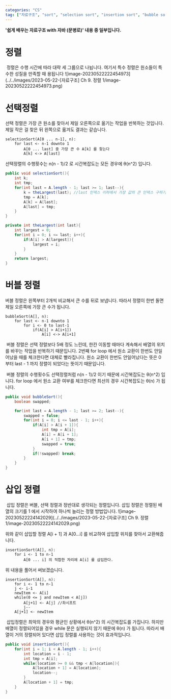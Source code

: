 ```yaml
---
categories: "CS"
tag: ["자료구조", "sort", "selection sort", "insertion sort", "bubble sort"]
---
```


<div class="notice--danger">
    <b>'쉽게 배우는 자료구조 with 자바 (문병로)' 내용 중 일부입니다.</b>
</div>

# 정렬

​	정렬은 수행 시간에 따라 대략 세 그룹으로 나뉩니다. 여기서 특수 정렬은 원소들이 특수한 성질을 만족할 때 용됩니다
![image-20230522222454973](../../images/2023-05-22-[자료구조] Ch 9. 정렬 1/image-20230522222454973.png)



# 선택정렬

선택 정렬은 가장 큰 원소를 찾아서 제일 오른쪽으로 옮기는 작업을 반복하는 것입니다. 제일 작은 걸 찾은 뒤 왼쪽으로 옮겨도 결과는 같습니다.

```
selectionSort(A[0 ... n-1], n):
	for last <- n-1 downto 1
		A[0 ... last] 중 가장 큰 수 A[k] 를 찾는다
		A[k] <-> A[last]
```

선택정렬의 수행횟수는 n(n - 1)/2 로 시간복잡도는 모든 경우에 θ(n^2) 입니다.

```java
public void selectionSort(){
    int k;
    int tmp;
    for(int last = A.length - 1; last >= 1; last--){
        k = theLargest(last); //last 인덱스 이하에서 가장 값의 큰 인덱스 구하기
        tmp = A[k];
        A[k] = A[last];
        A[last] = tmp;
    }
}

private int theLargest(int last){
    int largest = 0;
    for(int i = 0; i <= last; i++){
        if(A[i] > A[largest]){
            largest = i;
        }
    }
    return largest;
}
```



# 버블 정렬

버블 정렬은 왼쪽부터 2개씩 비교해서 큰 수를 뒤로 보냅니다. 따라서 정렬이 한번 돌면 제일 오른쪽에 가장 큰 수가 됩니다. 

```
bubbleSort(A[], n):
	for last <- n-1 downto 1
		for i <- 0 to last-1
			if(A[i] > A[i+1])
				A[i] <-> A[i+1] 
```

​	버블 정렬은 선택 정렬보다 5배 정도 느린데, 한칸 이동할 때마다 계속해서 배열의 위치를 바꾸는 작업을 반복하기 때문입니다. 2번째 for loop 에서 원소 교환이 한번도 안일어났을 때를 체크한다면 대체로 빨라집니다. 원소 교환이 한번도 안일어났다는 뜻은 0 부터 last - 1 까지 정렬이 되었다는 뜻이기 때문입니다.

​	버블 정렬의 수행횟수도 선택정렬처럼 n(n - 1)/2 이기 때문에 시간복잡도는 θ(n^2) 입니다. for loop 에서 원소 교환 여부를 체크한다면 최선의 경우 시간복잡도는 θ(n) 가 됩니다.

```java
public void bubbleSort(){
    boolean swapped;

    for(int last = A.length - 1; last >= 2; last--){
        swapped = false;
        for(int i = 0; i <= last - 1; i++){
            if(A[i] > A[i + 1]){
                int tmp = A[i];
                A[i] = A[i + 1];
                A[i + 1] = tmp;
                swapped = true;
            }
            if(!swapped) break;
        }
    }
}
```




# 삽입 정렬

​	삽입 정렬은 버블, 선택 정렬과 정반대로 생각되는 정렬입니다. 삽입 정렬은 정렬된 배열의 크기를 1 에서 시작하여 하나씩 늘리는 정렬 방법입니다. 
![image-20230522224142029](../../images/2023-05-22-[자료구조] Ch 9. 정렬 1/image-20230522224142029.png)

위와 같이 삽입할 정렬 A[i + 1] 과 A[0...i] 를 비교하여 삽입할 위치를 찾아서 교환해줍니다.

```
insertionSort(A[], n):
	for i <- 1 to n-1
		A[0 ... i] 의 적합한 자리에 A[i] 를 삽입한다.
```

위 내용을 풀어서 써보겠습니다.

```
insertionSort(A[], n):
	for i <- 1 to n-1
	j <- i-1
	newItem <- A[i]
	while(0 <= j and newItem < A[j])
		A[j+1] <- A[j] //좌시프트
		j--
    A[j+1] <- newItem
```

​	삽입정렬은 최악의 경우와 평균인 상황에서  θ(n^2) 의 시간복잡도를 가집니다. 하지만 배열이 정렬되어있을 경우 while 문은 실행되지 않기 때문에  θ(n) 가 됩니다. 따라서 배열이 거의 정렬되어 있다면 삽입 정렬를 사용하는 것이 효과적입니다.

```java
public void insertionSort(){
    for(int i = 1; i < A.length - 1; i++){
        int location = i - 1;
        int tmp = A[i];
        while(location >= 0 && tmp < A[location]){
            A[location + 1] = A[location];
            location--;
        }
        A[location + 1] = tmp;
    }
}
```

